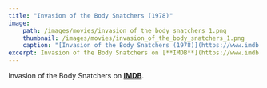```yaml
---
title: "Invasion of the Body Snatchers (1978)"
image:
    path: /images/movies/invasion_of_the_body_snatchers_1.png
    thumbnail: /images/movies/invasion_of_the_body_snatchers_1.png
    caption: "[Invasion of the Body Snatchers (1978)](https://www.imdb.com/title/tt0077745/)"
excerpt: Invasion of the Body Snatchers on [**IMDB**](https://www.imdb.com/title/tt0077745/).
---
```



Invasion of the Body Snatchers on [**IMDB**](https://www.imdb.com/title/tt0077745/).

